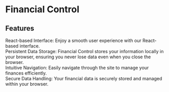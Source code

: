 # Financial Control
## Features
React-based Interface: Enjoy a smooth user experience with our React-based interface.\
Persistent Data Storage: Financial Control stores your information locally in your browser, ensuring you never lose data even when you close the browser.\
Intuitive Navigation: Easily navigate through the site to manage your finances efficiently.\
Secure Data Handling: Your financial data is securely stored and managed within your browser.